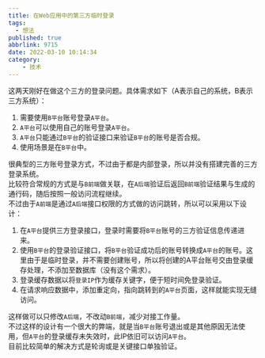```yaml
---
title: 在Web应用中的第三方临时登录
tags:
  - 想法
published: true
abbrlink: 9715
date: 2022-03-10 10:14:34
category:
	- 技术
---
```

这两天刚好在做这个三方的登录问题。具体需求如下（A表示自己的系统，B表示三方系统）：

1. 需要使用`B平台`账号登录`A平台`。
2. `A平台`可以使用自己的账号登录`A平台`。
3. `A平台`只能通过`B平台`的验证接口来验证`B平台`的账号是否合规。
4. 使用场景是在`B平台`中。

很典型的三方账号登录方式，不过由于都是内部登录，所以并没有搭建完善的三方登录系统。  
比较符合常规的方式是与`B前端`做关联，在`A后端`验证后返回`B前端`验证结果与生成的通行码，随后按照一般访问流程继续。  
不过由于`A前端`是通过`A后端`接口权限的方式做的访问跳转，所以可以采用以下设计：

1. 在`A平台`提供三方登录接口，登录时需要将`B平台`账号的三方验证信息传递进来。
2. 使用`B平台`的登录验证接口，将`B平台`验证成功后的账号转换成`A平台`的账号。这里由于是临时登录，并不需要创建账号，所以将创建的A平台账号交由登录缓存处理，不添加至数据库（没有这个需求）。
3. 登录缓存数据以将`登录IP`作为缓存关键字，便于短时间免登录验证。
4. 在请求响应数据中，添加重定向，指向跳转到的`A平台`页面，这样就能实现无缝访问。

这样做可以只修改`A后端`，不改动`B前端`，减少对接工作量。  
不过这样的设计有一个很大的弊端，就是当`B平台`账号退出或是其他原因无法使用，但`A平台`的登录缓存未失效时，此IP依旧可以访问`A平台`。  
目前比较简单的解决方式是轮询或是关键接口单独验证。
